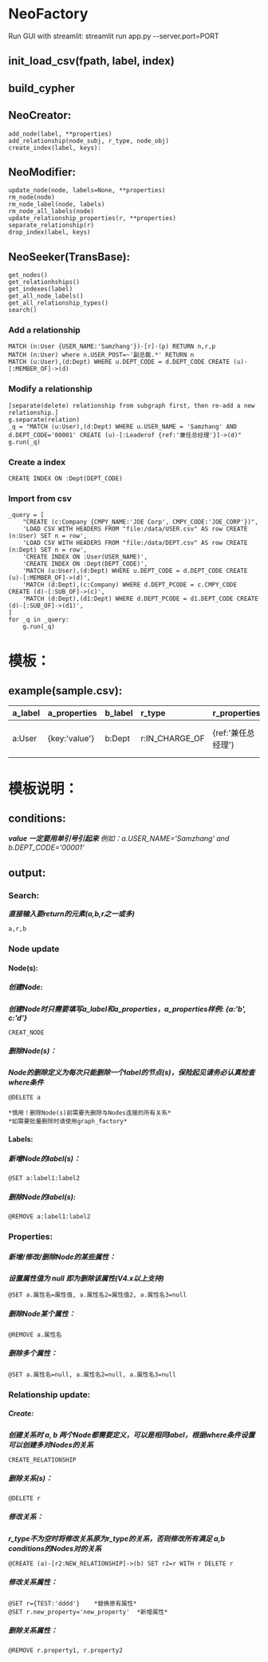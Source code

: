 # NeoFactory
Run GUI with streamlit: streamlit run app.py --server.port=PORT

## init_load_csv(fpath, label, index)
## build_cypher
## NeoCreator:
    add_node(label, **properties)
    add_relationship(node_subj, r_type, node_obj)
    create_index(label, keys):

## NeoModifier:
    update_node(node, labels=None, **properties)
    rm_node(node)
    rm_node_label(node, labels)
    rm_node_all_labels(node)
    update_relationship_properties(r, **properties)
    separate_relationship(r)
    drop_index(label, keys)

## NeoSeeker(TransBase):
    get_nodes()
    get_relationhships()
    get_indexes(label)
    get_all_node_labels()
    get_all_relationship_types()
    search()


### Add a relationship
	MATCH (n:User {USER_NAME:'Samzhang'})-[r]-(p) RETURN n,r,p
	MATCH (n:User) where n.USER_POST=~'副总裁.*' RETURN n
	MATCH (u:User),(d:Dept) WHERE u.DEPT_CODE = d.DEPT_CODE CREATE (u)-[:MEMBER_OF]->(d)

### Modify a relationship
	[separate(delete) relationship from subgraph first, then re-add a new relationship.]
	g.separate(relation)
	_q = "MATCH (u:User),(d:Dept) WHERE u.USER_NAME = 'Samzhang' AND d.DEPT_CODE='00001' CREATE (u)-[:Leaderof {ref:'兼任总经理'}]->(d)"
	g.run(_q)

### Create a index
	CREATE INDEX ON :Dept(DEPT_CODE)

### Import from csv
	_query = [
	    "CREATE (c:Company {CMPY_NAME:'JOE Corp', CMPY_CODE:'JOE_CORP'})",
	    'LOAD CSV WITH HEADERS FROM "file:/data/USER.csv" AS row CREATE (n:User) SET n = row',
	    'LOAD CSV WITH HEADERS FROM "file:/data/DEPT.csv" AS row CREATE (n:Dept) SET n = row',
	    'CREATE INDEX ON :User(USER_NAME)',
	    'CREATE INDEX ON :Dept(DEPT_CODE)',
	    'MATCH (u:User),(d:Dept) WHERE u.DEPT_CODE = d.DEPT_CODE CREATE (u)-[:MEMBER_OF]->(d)',
	    'MATCH (d:Dept),(c:Company) WHERE d.DEPT_PCODE = c.CMPY_CODE CREATE (d)-[:SUB_OF]->(c)',
	    'MATCH (d:Dept),(d1:Dept) WHERE d.DEPT_PCODE = d1.DEPT_CODE CREATE (d)-[:SUB_OF]->(d1)',
	]
	for _q in _query:
	    g.run(_q)

# 模板：
## example(sample.csv):
a_label|a_properties|b_label|r_type|r_properties|conditions|output
-|:-|:-|:-|:-|:-|-:
a:User|{key:'value'}|b:Dept|r:IN_CHARGE_OF|{ref:'兼任总经理'}|a.key=value and b.key=value|output参考模板说明

# 模板说明：
## conditions:
***value 一定要用单引号引起来***
*例如：a.USER_NAME='Samzhang' and b.DEPT_CODE='00001'*

## output:
### Search:
***直接输入要return的元素(a,b,r之一或多)***
```
a,r,b
```

### Node update
#### Node(s):
##### 创建Node:
***创建Node时只需要填写a_label和a_properties，a_properties样例: {a:'b', c:'d'}***
```
CREAT_NODE
```

##### 删除Node(s)：
***Node的删除定义为每次只能删除一个label的节点(s)，保险起见请务必认真检查where条件***
```
@DELETE a

*慎用！删除Node(s)前需要先删除与Nodes连接的所有关系*
*如需要批量删除时请使用graph_factory*
```

#### Labels:
##### 新增Node的label(s)：
```
@SET a:label1:label2
```

##### 删除Node的label(s):
```
@REMOVE a:label1:label2
```

### Properties:
##### 新增/修改/删除Node的某些属性：
***设置属性值为 null 即为删除该属性(V4.x以上支持)***
```
@SET a.属性名=属性值, a.属性名2=属性值2, a.属性名3=null
```

##### 删除Node某个属性：
```
@REMOVE a.属性名
```

##### 删除多个属性：
```
@SET a.属性名=null, a.属性名2=null, a.属性名3=null
```

### Relationship update:
##### Create:
***创建关系时 a, b 两个Node都需要定义，可以是相同label，根据where条件设置可以创建多对Nodes的关系***
```
CREATE_RELATIONSHIP
```

##### 删除关系(s)：
```
@DELETE r
```

##### 修改关系：
***r_type不为空时将修改关系原为r_type的关系，否则修改所有满足 a,b conditions的Nodes对的关系***
```
@CREATE (a)-[r2:NEW_RELATIONSHIP]->(b) SET r2=r WITH r DELETE r
```

##### 修改关系属性：
```
@SET r={TEST:'dddd'}	*替换原有属性*
@SET r.new_property='new_property'	*新增属性*
```

##### 删除关系属性：
```
@REMOVE r.property1, r.property2
```
